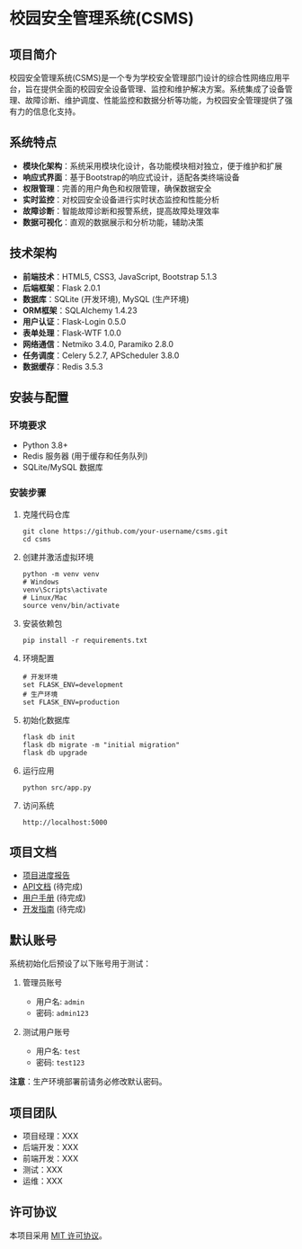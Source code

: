# 校园安全管理系统(CSMS)

## 项目简介

校园安全管理系统(CSMS)是一个专为学校安全管理部门设计的综合性网络应用平台，旨在提供全面的校园安全设备管理、监控和维护解决方案。系统集成了设备管理、故障诊断、维护调度、性能监控和数据分析等功能，为校园安全管理提供了强有力的信息化支持。

## 系统特点

- **模块化架构**：系统采用模块化设计，各功能模块相对独立，便于维护和扩展
- **响应式界面**：基于Bootstrap的响应式设计，适配各类终端设备
- **权限管理**：完善的用户角色和权限管理，确保数据安全
- **实时监控**：对校园安全设备进行实时状态监控和性能分析
- **故障诊断**：智能故障诊断和报警系统，提高故障处理效率
- **数据可视化**：直观的数据展示和分析功能，辅助决策

## 技术架构

- **前端技术**：HTML5, CSS3, JavaScript, Bootstrap 5.1.3
- **后端框架**：Flask 2.0.1
- **数据库**：SQLite (开发环境), MySQL (生产环境)
- **ORM框架**：SQLAlchemy 1.4.23
- **用户认证**：Flask-Login 0.5.0
- **表单处理**：Flask-WTF 1.0.0
- **网络通信**：Netmiko 3.4.0, Paramiko 2.8.0
- **任务调度**：Celery 5.2.7, APScheduler 3.8.0
- **数据缓存**：Redis 3.5.3

## 安装与配置

### 环境要求

- Python 3.8+
- Redis 服务器 (用于缓存和任务队列)
- SQLite/MySQL 数据库

### 安装步骤

1. 克隆代码仓库
   ```
   git clone https://github.com/your-username/csms.git
   cd csms
   ```

2. 创建并激活虚拟环境
   ```
   python -m venv venv
   # Windows
   venv\Scripts\activate
   # Linux/Mac
   source venv/bin/activate
   ```

3. 安装依赖包
   ```
   pip install -r requirements.txt
   ```

4. 环境配置
   ```
   # 开发环境
   set FLASK_ENV=development
   # 生产环境
   set FLASK_ENV=production
   ```

5. 初始化数据库
   ```
   flask db init
   flask db migrate -m "initial migration"
   flask db upgrade
   ```

6. 运行应用
   ```
   python src/app.py
   ```

7. 访问系统
   ```
   http://localhost:5000
   ```

## 项目文档

- [项目进度报告](project_progress.md)
- [API文档](api_docs.md) (待完成)
- [用户手册](user_manual.md) (待完成)
- [开发指南](dev_guide.md) (待完成)

## 默认账号

系统初始化后预设了以下账号用于测试：

1. 管理员账号
   - 用户名: `admin`
   - 密码: `admin123`

2. 测试用户账号
   - 用户名: `test`
   - 密码: `test123`

**注意**：生产环境部署前请务必修改默认密码。

## 项目团队

- 项目经理：XXX
- 后端开发：XXX
- 前端开发：XXX
- 测试：XXX
- 运维：XXX

## 许可协议

本项目采用 [MIT 许可协议](LICENSE)。 